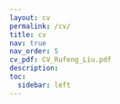 ```yaml
---
layout: cv
permalink: /cv/
title: cv
nav: true
nav_order: 5
cv_pdf: CV_Rufeng_Liu.pdf
description: 
toc:
  sidebar: left
---
```

